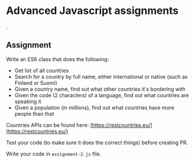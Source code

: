 # Advanced Javascript assignments
.

## Assignment 
Write an ES6 class that does the following:

* Get list of all countries
* Search for a country by full name, either international or native (such as Finland or Suomi)
* Given a country name, find out what other countries it's bordering with
* Given the code (2 characters) of a language, find out what countries are speaking it
* Given a population (in millions), find out what countries have more people than that

Countries APIs can be found here: [https://restcountries.eu/](https://restcountries.eu/)

Test your code (to make sure it does the correct things) before creating PR.

Write your code in `assignment-2.js` file.
